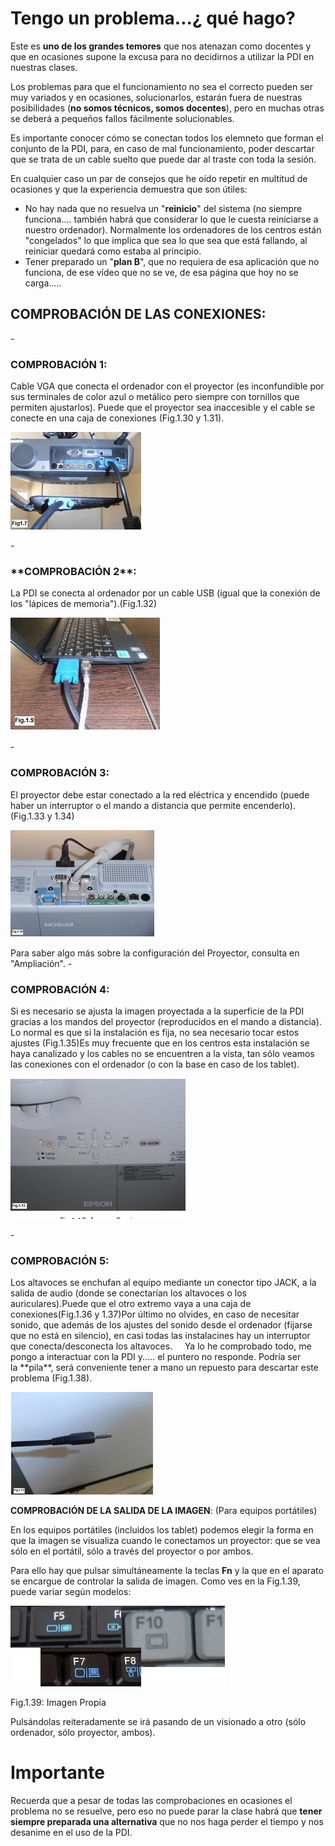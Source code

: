 
# Tengo un problema...¿ qué hago?

Este es **uno de los grandes temores** que nos atenazan como docentes y que en ocasiones supone la excusa para no decidirnos a utilizar la PDI en nuestras clases.

Los problemas para que el funcionamiento no sea el correcto pueden ser muy variados y en ocasiones, solucionarlos, estarán fuera de nuestras posibilidades (**no somos técnicos, somos docentes**), pero en muchas otras se deberá a pequeños fallos fácilmente solucionables.

Es importante conocer cómo se conectan todos los elemneto que forman el conjunto de la PDI, para, en caso de mal funcionamiento, poder descartar que se trata de un cable suelto que puede dar al traste con toda la sesión.

En cualquier caso un par de consejos que he oído repetir en multitud de ocasiones y que la experiencia demuestra que son útiles:

- No hay nada que no resuelva un "**reinicio**" del sistema (no siempre funciona.... también habrá que considerar lo que le cuesta reiniciarse a nuestro ordenador). Normalmente los ordenadores de los centros están "congelados" lo que implica que sea lo que sea que está fallando, al reiniciar quedará como estaba al principio.
- Tener preparado un "**plan B**", que no requiera de esa aplicación que no funciona, de ese vídeo que no se ve, de esa página que hoy no se carga.....

## **COMPROBACIÓN DE LAS CONEXIONES**:
<td colspan="2">- <h3>COMPROBACIÓN 1:</h3>Cable VGA que conecta el ordenador con el proyector (es inconfundible por sus terminales de color azul o metálico pero siempre con tornillos que permiten ajustarlos). Puede que el proyector sea inaccesible y el cable se conecte en una caja de conexiones (Fig.1.30 y 1.31).</td>

![](img/capturada4.jpg)
<td colspan="2">- <h3>**COMPROBACIÓN 2**:</h3>La PDI se conecta al ordenador por un cable USB (igual que la conexión de los "lápices de memoria").(Fig.1.32)</td>

![](img/capturada6.jpg)
<td colspan="2">- <h3>COMPROBACIÓN 3:</h3>El proyector debe estar conectado a la red eléctrica y encendido (puede haber un interruptor o el mando a distancia que permite encenderlo).(Fig.1.33 y 1.34)</td>

![](img/capturada10.jpg)
<td colspan="2">Para saber algo más sobre la configuración del Proyector, consulta en "Ampliación".</td>
<td colspan="2">- <h3>COMPROBACIÓN 4:</h3>Si es necesario se ajusta la imagen proyectada a la superficie de la PDI gracias a los mandos del proyector (reproducidos en el mando a distancia). Lo normal es que si la instalación es fija, no sea necesario tocar estos ajustes (Fig.1.35)Es muy frecuente que en los centros esta instalación se haya canalizado y los cables no se encuentren a la vista, tan sólo veamos las conexiones con el ordenador (o con la base en caso de los tablet).</td>

![](img/capturada12.jpg)
<td colspan="3">- <h3>COMPROBACIÓN 5:</h3>Los altavoces se enchufan al equipo mediante un conector tipo JACK, a la salida de audio (donde se conectarían los altavoces o los auriculares).Puede que el otro extremo vaya a una caja de conexiones(Fig.1.36 y 1.37)Por último no olvides, en caso de necesitar sonido, que además de los ajustes del sonido desde el ordenador (fijarse que no está en silencio), en casi todas las instalacines hay un interruptor que conecta/desconecta los altavoces.     Ya lo he comprobado todo, me pongo a interactuar con la PDI y..... el puntero no responde. Podría ser la **pila**, será conveniente tener a mano un repuesto para descartar este problema (Fig.1.38).</td>

![](img/capturada13.jpg)

**COMPROBACIÓN DE LA SALIDA DE LA IMAGEN**: (Para equipos portátiles)

En los equipos portátiles (incluidos los tablet) podemos elegir la forma en que la imagen se visualiza cuando le conectamos un proyector: que se vea sólo en el portátil, sólo a través del proyector o por ambos.

Para ello hay que pulsar simultáneamente la teclas **Fn** y la que en el aparato se encargue de controlar la salida de imagen. Como ves en la Fig.1.39, puede variar según modelos:


![](img/capturada15.1.jpg)

Fig.1.39: Imagen Propia

Pulsándolas reiteradamente se irá pasando de un visionado a otro (sólo ordenador, sólo proyector, ambos).

# Importante

Recuerda que a pesar de todas las comprobaciones en ocasiones el problema no se resuelve, pero eso no puede parar la clase habrá que **tener siempre preparada una alternativa** que no nos haga perder el tiempo y nos desanime en el uso de la PDI.

